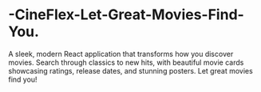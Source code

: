 # -CineFlex-Let-Great-Movies-Find-You.
A sleek, modern React application that transforms how you discover movies. Search through classics to new hits, with beautiful movie cards showcasing ratings, release dates, and stunning posters. Let great movies find you!

